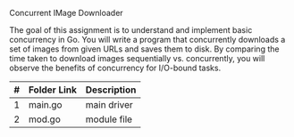 Concurrent IMage Downloader

The goal of this assignment is to understand and implement basic concurrency in Go. 
You will write a program that concurrently downloads a set of images from given URLs and saves them to disk. 
By comparing the time taken to download images sequentially vs. concurrently, you will observe the benefits of concurrency 
for I/O-bound tasks.



|   #   | Folder Link |  Description |
| :---: | ----------- | ---------------------- |
|   1   |   main.go |  main driver|
|   2   |   mod.go | module file|
